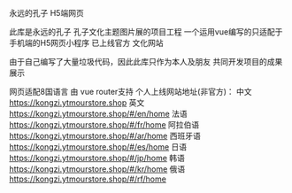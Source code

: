 永远的孔子 H5端网页

此库是永远的孔子 孔子文化主题图片展的项目工程
一个运用vue编写的只适配于手机端的H5网页小程序
已上线官方 文化网站

由于自己编写了大量垃圾代码，因此此库只作为本人及朋友 共同开发项目的成果展示

网页适配8国语言 由 vue router支持
个人上线网站地址(非官方)：
中文 https://kongzi.ytmourstore.shop
英文 https://kongzi.ytmourstore.shop/#/en/home
法语 https://kongzi.ytmourstore.shop/#/fr/home
阿拉伯语 https://kongzi.ytmourstore.shop/#/ar/home
西班牙语 https://kongzi.ytmourstore.shop/#/es/home
日语 https://kongzi.ytmourstore.shop/#/jp/home
韩语 https://kongzi.ytmourstore.shop/#/kr/home
俄语 https://kongzi.ytmourstore.shop/#/rf/home
